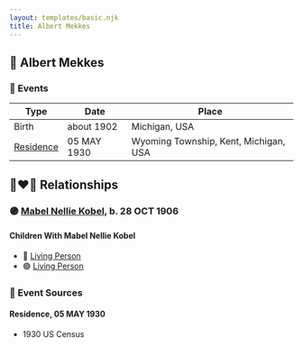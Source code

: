 ```yaml
---
layout: templates/basic.njk
title: Albert Mekkes
---
```

## 🔵 Albert Mekkes

### 📆 Events

Type | Date | Place
------ | ------ | ------
Birth | about 1902 | Michigan, USA
[Residence](#event-event-0) | 05 MAY 1930 | Wyoming Township, Kent, Michigan, USA

## 👩‍❤️‍👨 Relationships

### 🟣 [Mabel Nellie Kobel](/people/6/69123608), b. 28 OCT 1906

#### Children With Mabel Nellie Kobel
* 🔵 [Living Person](/people/7/73461912)
* 🟣 [Living Person](/people/5/5629368)
### 📰 Event Sources

#### <a id="event-event-0"></a> Residence, 05 MAY 1930
* 1930 US Census
